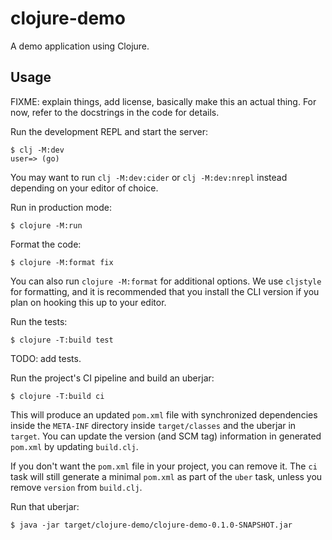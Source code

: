 # clojure-demo

A demo application using Clojure.

## Usage

FIXME: explain things, add license, basically make this an actual thing.
For now, refer to the docstrings in the code for details.

Run the development REPL and start the server:

    $ clj -M:dev
    user=> (go)

You may want to run `clj -M:dev:cider` or `clj -M:dev:nrepl` instead depending
on your editor of choice.

Run in production mode:

    $ clojure -M:run

Format the code:

    $ clojure -M:format fix

You can also run `clojure -M:format` for additional options. We use `cljstyle`
for formatting, and it is recommended that you install the CLI version if
you plan on hooking this up to your editor.

Run the tests:

    $ clojure -T:build test

TODO: add tests.

Run the project's CI pipeline and build an uberjar:

    $ clojure -T:build ci

This will produce an updated `pom.xml` file with synchronized dependencies inside the `META-INF`
directory inside `target/classes` and the uberjar in `target`. You can update the version (and SCM tag)
information in generated `pom.xml` by updating `build.clj`.

If you don't want the `pom.xml` file in your project, you can remove it. The `ci` task will
still generate a minimal `pom.xml` as part of the `uber` task, unless you remove `version`
from `build.clj`.

Run that uberjar:

    $ java -jar target/clojure-demo/clojure-demo-0.1.0-SNAPSHOT.jar
